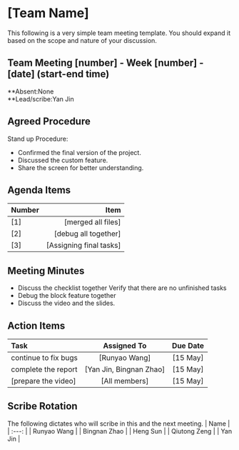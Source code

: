 # [Team Name]
This following is a very simple team meeting template. You should expand it based on the scope and nature of your discussion.

## Team Meeting [number] - Week [number] - [date] (start-end time)
**Absent:None
<br>
**Lead/scribe:Yan Jin

## Agreed Procedure
Stand up Procedure: 
- Confirmed the final version of the project.
- Discussed the custom feature.
- Share the screen for better understanding.


## Agenda Items
| Number |                                          Item |
|:-------|----------------------------------------------:|
| [1]    |                            [merged all files] |
| [2]    |                          [debug all together] |
| [3]    |                       [Assigning final tasks] |


## Meeting Minutes
- Discuss the checklist together Verify that there are no unfinished tasks
- Debug the block feature together
- Discuss the video and the slides.


## Action Items
| Task                 |       Assigned To       | Due Date |
|:---------------------|:-----------------------:|:--------:|
| continue to fix bugs |      [Runyao Wang]      | [15 May] |
| complete the report  | [Yan Jin, Bingnan Zhao] | [15 May] |
| [prepare the video]  |      [All members]      | [15 May] |



## Scribe Rotation
The following dictates who will scribe in this and the next meeting.
| Name |
| :---: |
| Runyao Wang |
| Bingnan Zhao |
| Heng Sun    |
| Qiutong Zeng |
| Yan Jin |